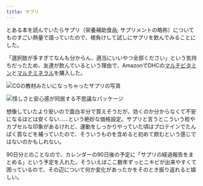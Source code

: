 ```yaml
---
title: サプリ
---
```

とある本を読んでいたらサプリ（栄養補助食品; サプリメントの略称）についてものすごい熱量で語っていたので、根負けして試しにサプリを飲んでみることにした。

「選択肢が多すぎてなんも分からん、適当にいいやつ全部ください」という気持ちだったため、友達が飲んでいるという理由で、AmazonでDHCの[マルチビタミン](https://www.amazon.co.jp/dp/B00GX1E3R6?th=1)と[マルチミネラル](https://www.amazon.co.jp/dp/B01MSSWA5K)を購入した。

![](https://lh3.googleusercontent.com/-eoRCUDrGlts-fgUXQckME6nNKW_iWDyQVkC-J7pVSY3J76svIBAeEEdkbRCOPiwHEu3aCEtFHI5R2s8tnK0H9E9sWkketLPNLybVoxUbGcisD_YRhiIec9-HFIh33n5fFJioGklgJ4W_k400JfTuzhcfjvJI9KuZTYL4EaUlkIlp84CjCjg3jdn "CGの教材みたいになっちゃったサプリの写真")

![](https://lh5.googleusercontent.com/wcJdWlWPH6HqlpDYa6pD4P4PluGLPjjJa8jgfgffHfCFH-jdFltx5VDR7BcimRhb2vsRsTNAGnePCyAQdRToVA2SPrx10SQRfdWiKYpeb9b3C-y86LDJ7G6172u1ntSmKRA0assu4sdYTL5M32C7RPJZqkfPQ7tB3QX0PVnlcaZuKfI1aZsk4uQ9 "怪しさと安心感が同居する不思議なパッケージ")

想像していたより安いので面白半分で買えそうだが、効くのか分からなくて不安になるほどは安くない……という絶妙な価格設定。サプリと言うとこういう粒やカプセルな印象があるけれど、運動をしっかりやっていた頃はプロテインでたんぱく質などを補っていたので、そういうものを含めると初めて飲むという感じではないのかもしれない。

90日分とのことなので、カレンダーの90日後の予定に「サプリの経過報告をまとめる」という予定を入れた。そういえばここ数年ずっとニキビが出来やすくて困っているので、その辺について何か変化があったかをそのとき振り返れると嬉しい。
